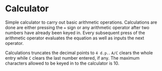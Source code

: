 # Calculator

Simple calculator to carry out basic arithmetic operations. Calculations are done are either pressing the `=` sign or any arithmetic operator after two numbers have already been keyed in. Every subsequent press of the arithmetic operator evaluates the equation as well as inputs the next operator.

Calculations truncates the decimal points to `4 d.p.`. `A/C` clears the whole entry while `C` clears the last number entered, if any. The maximum characters allowed to be keyed in to the calculator is 10.
